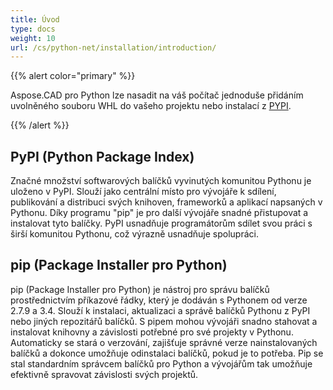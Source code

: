 ```yaml
---
title: Úvod
type: docs
weight: 10
url: /cs/python-net/installation/introduction/
---
```


{{% alert color="primary" %}}

Aspose.CAD pro Python lze nasadit na váš počítač jednoduše přidáním uvolněného souboru WHL do vašeho projektu nebo instalací z [PYPI](https://pypi.org/project/aspose-cad/).

{{% /alert %}}

## PyPI (Python Package Index)

Značné množství softwarových balíčků vyvinutých komunitou Pythonu je uloženo v PyPI. Slouží jako centrální místo pro vývojáře k sdílení, publikování a distribuci svých knihoven, frameworků a aplikací napsaných v Pythonu. Díky programu "pip" je pro další vývojáře snadné přistupovat a instalovat tyto balíčky. PyPI usnadňuje programátorům sdílet svou práci s širší komunitou Pythonu, což výrazně usnadňuje spolupráci.

## pip (Package Installer pro Python)

pip (Package Installer pro Python) je nástroj pro správu balíčků prostřednictvím příkazové řádky, který je dodáván s Pythonem od verze 2.7.9 a 3.4. Slouží k instalaci, aktualizaci a správě balíčků Pythonu z PyPI nebo jiných repozitářů balíčků. S pipem mohou vývojáři snadno stahovat a instalovat knihovny a závislosti potřebné pro své projekty v Pythonu. Automaticky se stará o verzování, zajišťuje správné verze nainstalovaných balíčků a dokonce umožňuje odinstalaci balíčků, pokud je to potřeba. Pip se stal standardním správcem balíčků pro Python a vývojářům tak umožňuje efektivně spravovat závislosti svých projektů.
